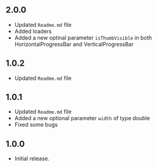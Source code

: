 ## 2.0.0
* Updated `Readme.md` file
* Added loaders
* Added a new optinal parameter `isThumbVisible` in both HorizontalProgressBar and VerticalProgressBar

## 1.0.2
* Updated `Readme.md` file

## 1.0.1
* Updated `Readme.md` file
* Added a new optional parameter `width` of type double
* Fixed some bugs

## 1.0.0
* Initial release.
